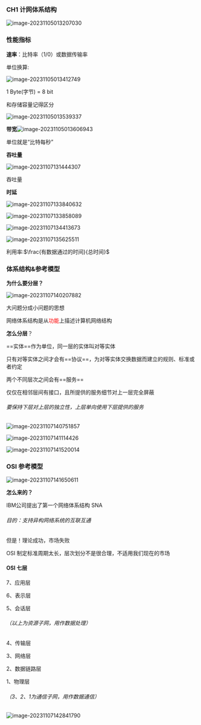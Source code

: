 ### CH1 计网体系结构



![image-20231105013207030](./assets\image-20231105013207030.png)



### 性能指标

**速率**：比特率（1/0）或数据传输率

单位换算:

![image-20231105013412749](./assets\image-20231105013412749.png)

1 Byte(字节) = 8 bit

和存储容量记得区分

![image-20231105013539337](./assets\image-20231105013539337.png)



**带宽**![image-20231105013606943](./assets\image-20231105013606943.png)

单位就是“比特每秒”







**吞吐量**

![image-20231107131444307](./assets/image-20231107131444307.png)

吞吐量 



**时延**

![image-20231107133840632](./assets/image-20231107133840632.png)

![image-20231107133858089](./assets/image-20231107133858089.png)

![image-20231107134413673](./assets/image-20231107134413673.png)

![image-20231107135625511](./assets/image-20231107135625511.png)

利用率:$\frac{有数据通过的时间}{总时间}$



### 体系结构&参考模型

**为什么要分层？**

![image-20231107140207882](./assets/image-20231107140207882.png)

大问题分成小问题的思想

网络体系结构是从<span style="color:red;">功能</span>上描述计算机网络结构





**怎么分层**？

==实体==作为单位，同一层的实体叫对等实体

只有对等实体之间才会有==协议==，为对等实体交换数据而建立的规则、标准或者约定

两个不同层次之间会有==服务==

仅仅在相邻层间有接口，且所提供的服务细节对上一层完全屏蔽

###### 要保持下层对上层的独立性，上层单向使用下层提供的服务

![image-20231107140751857](./assets/image-20231107140751857.png)

![image-20231107141114426](./assets/image-20231107141114426.png)

![image-20231107141520014](./assets/image-20231107141520014.png)









### OSI 参考模型

![image-20231107141650611](./assets/image-20231107141650611.png)

**怎么来的？**

IBM公司提出了第一个网络体系结构 SNA

###### 目的：支持异构网络系统的互联互通

但是！理论成功，市场失败

OSI 制定标准周期太长，层次划分不是很合理，不适用我们现在的市场



#### OSI 七层

7、应用层



 

6、表示层

5、会话层

###### （以上为资源子网，用作数据处理）

4、传输层

3、网络层

2、数据链路层

1、物理层

###### （3、2、1为通信子网，用作数据通信）

![image-20231107142841790](./assets/image-20231107142841790.png)

























